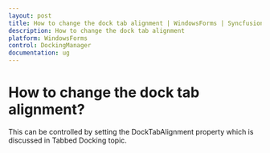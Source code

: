 ```yaml
---
layout: post
title: How to change the dock tab alignment | WindowsForms | Syncfusion
description: How to change the dock tab alignment
platform: WindowsForms
control: DockingManager
documentation: ug
---
```


# How to change the dock tab alignment?

This can be controlled by setting the DockTabAlignment property which is discussed in Tabbed Docking topic.



